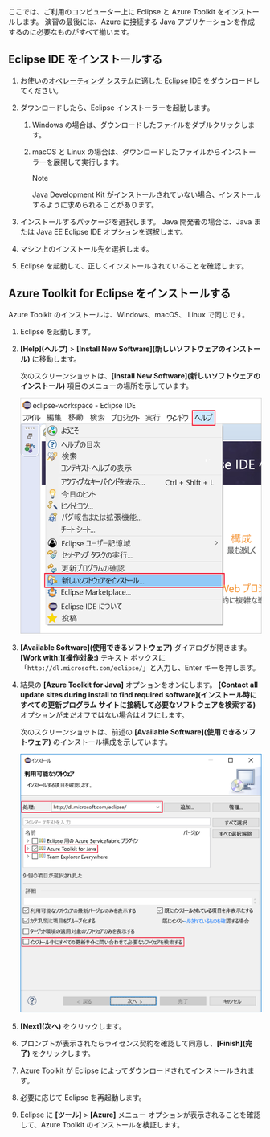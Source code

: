 ここでは、ご利用のコンピューター上に Eclipse と Azure Toolkit をインストールします。 演習の最後には、Azure に接続する Java アプリケーションを作成するのに必要なものがすべて揃います。

## <a name="install-eclipse-ide"></a>Eclipse IDE をインストールする

1. [お使いのオペレーティング システムに適した Eclipse IDE](https://www.eclipse.org/downloads/packages/installer) をダウンロードしてください。

1. ダウンロードしたら、Eclipse インストーラーを起動します。

    1. Windows の場合は、ダウンロードしたファイルをダブルクリックします。

    1. macOS と Linux の場合は、ダウンロードしたファイルからインストーラーを展開して実行します。

        > [!NOTE]
        > Java Development Kit がインストールされていない場合、インストールするように求められることがあります。

1. インストールするパッケージを選択します。 Java 開発者の場合は、Java または Java EE Eclipse IDE オプションを選択します。

1. マシン上のインストール先を選択します。

1. Eclipse を起動して、正しくインストールされていることを確認します。

## <a name="install-azure-toolkit-for-eclipse"></a>Azure Toolkit for Eclipse をインストールする

Azure Toolkit のインストールは、Windows、macOS、 Linux で同じです。

1. Eclipse を起動します。

1. **[Help]\(ヘルプ\)** > **[Install New Software]\(新しいソフトウェアのインストール\)** に移動します。

    次のスクリーンショットは、**[Install New Software]\(新しいソフトウェアのインストール\)** 項目のメニューの場所を示しています。

    ![Eclipse の [Help]\(ヘルプ\) メニュー内で強調表示されている [Install New Software]\(新しいソフトウェアのインストール\) オプションのスクリーンショット](../media/7-eclipse-install-new-software.png)

1. **[Available Software]\(使用できるソフトウェア\)** ダイアログが開きます。 **[Work with:]\(操作対象:\)** テキスト ボックスに「`http://dl.microsoft.com/eclipse/`」と入力し、Enter キーを押します。

1. 結果の **[Azure Toolkit for Java]** オプションをオンにします。 **[Contact all update sites during install to find required software]\(インストール時にすべての更新プログラム サイトに接続して必要なソフトウェアを検索する\)** オプションがまだオフではない場合はオフにします。

    次のスクリーンショットは、前述の **[Available Software]\(使用できるソフトウェア\)** のインストール構成を示しています。

    ![Eclipse の [Available Software]\(使用できるソフトウェア\) ウィンドウのスクリーンショット。Azure Toolkit for Java を検索してインストールするために必要な構成が強調表示されています。](../media/7-eclipse-download-azure-toolkit-for-java.png)

1. **[Next]\(次へ\)** をクリックします。

1. プロンプトが表示されたらライセンス契約を確認して同意し、**[Finish]\(完了\)** をクリックします。

1. Azure Toolkit が Eclipse によってダウンロードされてインストールされます。

1. 必要に応じて Eclipse を再起動します。

1. Eclipse に **[ツール]** > **[Azure]** メニュー オプションが表示されることを確認して、Azure Toolkit のインストールを検証します。
